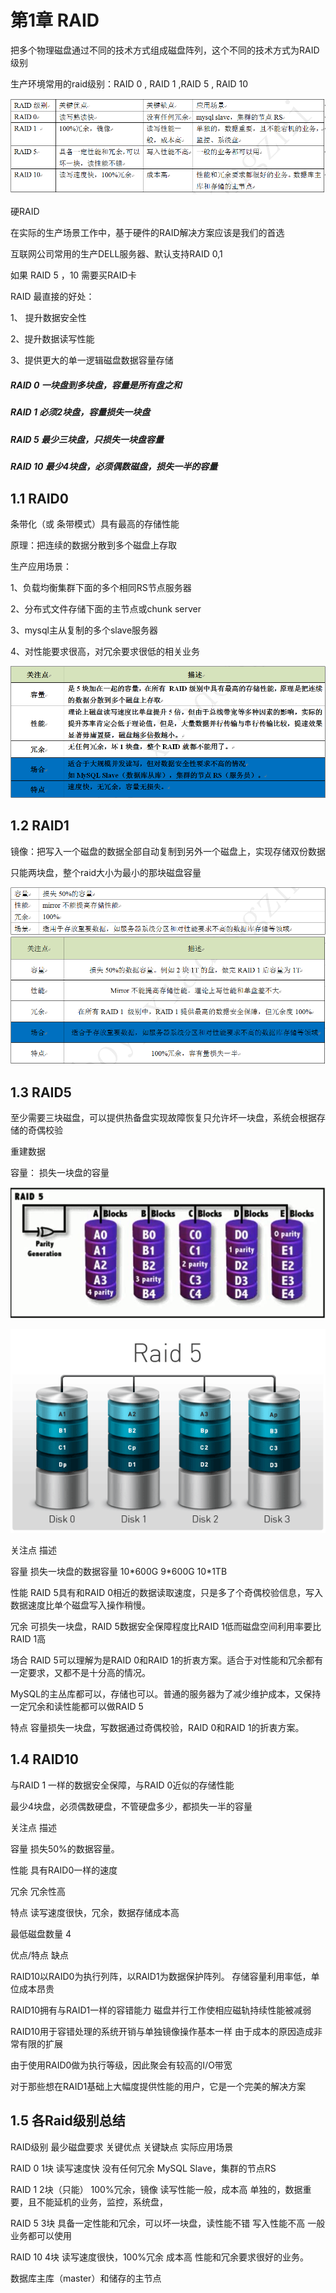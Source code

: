 # 第1章  RAID

把多个物理磁盘通过不同的技术方式组成磁盘阵列，这个不同的技术方式为RAID级别

生产环境常用的raid级别：RAID 0 , RAID 1 ,RAID 5 , RAID 10

![](/assets/tab35-1.png)

硬RAID

在实际的生产场景工作中，基于硬件的RAID解决方案应该是我们的首选

互联网公司常用的生产DELL服务器、默认支持RAID 0,1

如果 RAID 5 ，10  需要买RAID卡

RAID 最直接的好处：

1、 提升数据安全性

2、提升数据读写性能

3、提供更大的单一逻辑磁盘数据容量存储

##### RAID 0  一块盘到多块盘，容量是所有盘之和

##### RAID 1  必须2块盘，容量损失一块盘

##### RAID 5  最少三块盘，只损失一块盘容量

##### RAID 10  最少4块盘，必须偶数磁盘，损失一半的容量

## 1.1 RAID0

条带化（或 条带模式）具有最高的存储性能

原理：把连续的数据分散到多个磁盘上存取

生产应用场景：

1、负载均衡集群下面的多个相同RS节点服务器

2、分布式文件存储下面的主节点或chunk server

3、mysql主从复制的多个slave服务器

4、对性能要求很高，对冗余要求很低的相关业务

![](/assets/tab35-2.png)

## 1.2 RAID1

镜像：把写入一个磁盘的数据全部自动复制到另外一个磁盘上，实现存储双份数据

只能两块盘，整个raid大小为最小的那块磁盘容量

![](/assets/tab35-3.png)![](/assets/tab35-4.png)

## 1.3 RAID5

至少需要三块磁盘，可以提供热备盘实现故障恢复只允许坏一块盘，系统会根据存储的奇偶校验

重建数据

容量： 损失一块盘的容量

![](/assets/tab35-5.png)

![](/assets/tab35-6.png)

关注点    描述

容量    损失一块盘的数据容量 10\*600G  9\*600G  10\*1TB

性能    RAID 5具有和RAID 0相近的数据读取速度，只是多了个奇偶校验信息，写入数据速度比单个磁盘写入操作稍慢。

冗余    可损失一块盘，RAID 5数据安全保障程度比RAID 1低而磁盘空间利用率要比RAID 1高

场合    RAID 5可以理解为是RAID 0和RAID 1的折衷方案。适合于对性能和冗余都有一定要求，又都不是十分高的情况。

MySQL的主丛库都可以，存储也可以。普通的服务器为了减少维护成本，又保持一定冗余和读性能都可以做RAID 5

特点    容量损失一块盘，写数据通过奇偶校验，RAID 0和RAID 1的折衷方案。

## 1.4  RAID10

与RAID 1 一样的数据安全保障，与RAID 0近似的存储性能

最少4块盘，必须偶数硬盘，不管硬盘多少，都损失一半的容量

关注点    描述

容量    损失50%的数据容量。

性能    具有RAID0一样的速度

冗余    冗余性高

特点    读写速度很快，冗余，数据存储成本高

最低磁盘数量    4

优点/特点    缺点

RAID10以RAID0为执行列阵，以RAID1为数据保护阵列。    存储容量利用率低，单位成本昂贵

RAID10拥有与RAID1一样的容错能力    磁盘并行工作使相应磁轨持续性能被减弱

RAID10用于容错处理的系统开销与单独镜像操作基本一样    由于成本的原因造成非常有限的扩展

由于使用RAID0做为执行等级，因此聚会有较高的I/O带宽

对于那些想在RAID1基础上大幅度提供性能的用户，它是一个完美的解决方案

## 1.5  各Raid级别总结

RAID级别    最少磁盘要求    关键优点    关键缺点    实际应用场景

RAID 0    1块    读写速度快    没有任何冗余    MySQL  Slave，集群的节点RS

RAID 1     2块（只能）    100%冗余，镜像    读写性能一般，成本高    单独的，数据重要，且不能延机的业务，监控，系统盘，

RAID 5    3块    具备一定性能和冗余，可以坏一块盘，读性能不错    写入性能不高    一般业务都可以使用

RAID 10    4块    读写速度很快，100%冗余    成本高    性能和冗余要求很好的业务。

数据库主库（master）和储存的主节点

